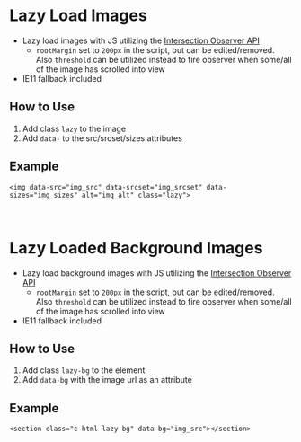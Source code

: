 # Lazy Load Images
- Lazy load images with JS utilizing the [Intersection Observer API](https://developer.mozilla.org/en-US/docs/Web/API/Intersection_Observer_API)
  - `rootMargin` set to `200px` in the script, but can be edited/removed. Also `threshold` can be utilized instead to fire observer when some/all of the image has scrolled into view
- IE11 fallback included

## How to Use
1) Add class `lazy` to the image
2) Add `data-` to the src/srcset/sizes attributes

## Example
`<img data-src="img_src" data-srcset="img_srcset" data-sizes="img_sizes" alt="img_alt" class="lazy">`



&nbsp;



# Lazy Loaded Background Images
- Lazy load background images with JS utilizing the [Intersection Observer API](https://developer.mozilla.org/en-US/docs/Web/API/Intersection_Observer_API)
  - `rootMargin` set to `200px` in the script, but can be edited/removed. Also `threshold` can be utilized instead to fire observer when some/all of the image has scrolled into view
- IE11 fallback included

## How to Use
1) Add class `lazy-bg` to the element
2) Add `data-bg` with the image url as an attribute

## Example
`<section class="c-html lazy-bg" data-bg="img_src"></section>`